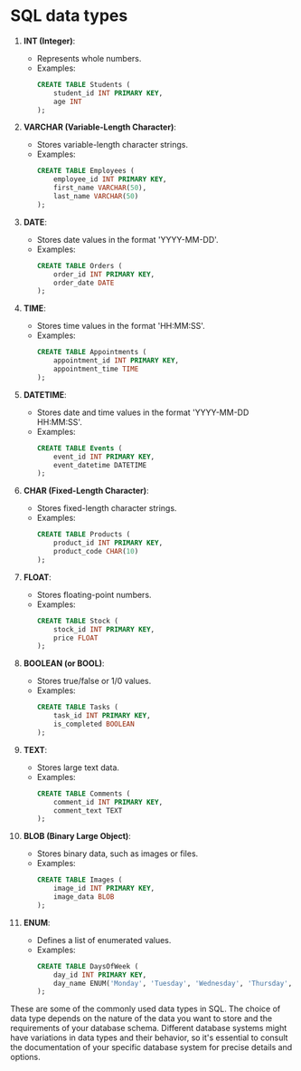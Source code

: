 # SQL data types


1. **INT (Integer)**:
   - Represents whole numbers.
   - Examples:
     ```sql
     CREATE TABLE Students (
         student_id INT PRIMARY KEY,
         age INT
     );
     ```

2. **VARCHAR (Variable-Length Character)**:
   - Stores variable-length character strings.
   - Examples:
     ```sql
     CREATE TABLE Employees (
         employee_id INT PRIMARY KEY,
         first_name VARCHAR(50),
         last_name VARCHAR(50)
     );
     ```

3. **DATE**:
   - Stores date values in the format 'YYYY-MM-DD'.
   - Examples:
     ```sql
     CREATE TABLE Orders (
         order_id INT PRIMARY KEY,
         order_date DATE
     );
     ```

4. **TIME**:
   - Stores time values in the format 'HH:MM:SS'.
   - Examples:
     ```sql
     CREATE TABLE Appointments (
         appointment_id INT PRIMARY KEY,
         appointment_time TIME
     );
     ```

5. **DATETIME**:
   - Stores date and time values in the format 'YYYY-MM-DD HH:MM:SS'.
   - Examples:
     ```sql
     CREATE TABLE Events (
         event_id INT PRIMARY KEY,
         event_datetime DATETIME
     );
     ```

6. **CHAR (Fixed-Length Character)**:
   - Stores fixed-length character strings.
   - Examples:
     ```sql
     CREATE TABLE Products (
         product_id INT PRIMARY KEY,
         product_code CHAR(10)
     );
     ```

7. **FLOAT**:
   - Stores floating-point numbers.
   - Examples:
     ```sql
     CREATE TABLE Stock (
         stock_id INT PRIMARY KEY,
         price FLOAT
     );
     ```

8. **BOOLEAN (or BOOL)**:
   - Stores true/false or 1/0 values.
   - Examples:
     ```sql
     CREATE TABLE Tasks (
         task_id INT PRIMARY KEY,
         is_completed BOOLEAN
     );
     ```

9. **TEXT**:
   - Stores large text data.
   - Examples:
     ```sql
     CREATE TABLE Comments (
         comment_id INT PRIMARY KEY,
         comment_text TEXT
     );
     ```

10. **BLOB (Binary Large Object)**:
    - Stores binary data, such as images or files.
    - Examples:
      ```sql
      CREATE TABLE Images (
          image_id INT PRIMARY KEY,
          image_data BLOB
      );
      ```

11. **ENUM**:
    - Defines a list of enumerated values.
    - Examples:
      ```sql
      CREATE TABLE DaysOfWeek (
          day_id INT PRIMARY KEY,
          day_name ENUM('Monday', 'Tuesday', 'Wednesday', 'Thursday', 'Friday', 'Saturday', 'Sunday')
      );
      ```

These are some of the commonly used data types in SQL. The choice of data type depends on the nature of the data you want to store and the requirements of your database schema. Different database systems might have variations in data types and their behavior, so it's essential to consult the documentation of your specific database system for precise details and options.
